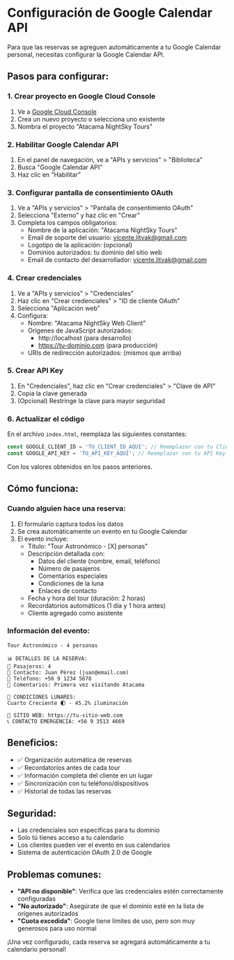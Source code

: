 # Configuración de Google Calendar API

Para que las reservas se agreguen automáticamente a tu Google Calendar personal, necesitas configurar la Google Calendar API.

## Pasos para configurar:

### 1. Crear proyecto en Google Cloud Console
1. Ve a [Google Cloud Console](https://console.cloud.google.com/)
2. Crea un nuevo proyecto o selecciona uno existente
3. Nombra el proyecto "Atacama NightSky Tours"

### 2. Habilitar Google Calendar API
1. En el panel de navegación, ve a "APIs y servicios" > "Biblioteca"
2. Busca "Google Calendar API"
3. Haz clic en "Habilitar"

### 3. Configurar pantalla de consentimiento OAuth
1. Ve a "APIs y servicios" > "Pantalla de consentimiento OAuth"
2. Selecciona "Externo" y haz clic en "Crear"
3. Completa los campos obligatorios:
   - Nombre de la aplicación: "Atacama NightSky Tours"
   - Email de soporte del usuario: vicente.litvak@gmail.com
   - Logotipo de la aplicación: (opcional)
   - Dominios autorizados: tu dominio del sitio web
   - Email de contacto del desarrollador: vicente.litvak@gmail.com

### 4. Crear credenciales
1. Ve a "APIs y servicios" > "Credenciales"
2. Haz clic en "Crear credenciales" > "ID de cliente OAuth"
3. Selecciona "Aplicación web"
4. Configura:
   - Nombre: "Atacama NightSky Web Client"
   - Orígenes de JavaScript autorizados: 
     - http://localhost (para desarrollo)
     - https://tu-dominio.com (para producción)
   - URIs de redirección autorizados: (mismos que arriba)

### 5. Crear API Key
1. En "Credenciales", haz clic en "Crear credenciales" > "Clave de API"
2. Copia la clave generada
3. (Opcional) Restringe la clave para mayor seguridad

### 6. Actualizar el código
En el archivo `index.html`, reemplaza las siguientes constantes:

```javascript
const GOOGLE_CLIENT_ID = 'TU_CLIENT_ID_AQUI'; // Reemplazar con tu Client ID
const GOOGLE_API_KEY = 'TU_API_KEY_AQUI'; // Reemplazar con tu API Key
```

Con los valores obtenidos en los pasos anteriores.

## Cómo funciona:

### Cuando alguien hace una reserva:
1. El formulario captura todos los datos
2. Se crea automáticamente un evento en tu Google Calendar
3. El evento incluye:
   - Título: "Tour Astronómico - [X] personas"
   - Descripción detallada con:
     - Datos del cliente (nombre, email, teléfono)
     - Número de pasajeros
     - Comentarios especiales
     - Condiciones de la luna
     - Enlaces de contacto
   - Fecha y hora del tour (duración: 2 horas)
   - Recordatorios automáticos (1 día y 1 hora antes)
   - Cliente agregado como asistente

### Información del evento:
```
Tour Astronómico - 4 personas

📊 DETALLES DE LA RESERVA:
👥 Pasajeros: 4
📧 Contacto: Juan Pérez (juan@email.com)
📱 Teléfono: +56 9 1234 5678
💬 Comentarios: Primera vez visitando Atacama

🌙 CONDICIONES LUNARES:
Cuarto Creciente 🌓 - 45.2% iluminación

🔗 SITIO WEB: https://tu-sitio-web.com
📞 CONTACTO EMERGENCIA: +56 9 3513 4669
```

## Beneficios:
- ✅ Organización automática de reservas
- ✅ Recordatorios antes de cada tour
- ✅ Información completa del cliente en un lugar
- ✅ Sincronización con tu teléfono/dispositivos
- ✅ Historial de todas las reservas

## Seguridad:
- Las credenciales son específicas para tu dominio
- Solo tú tienes acceso a tu calendario
- Los clientes pueden ver el evento en sus calendarios
- Sistema de autenticación OAuth 2.0 de Google

## Problemas comunes:
- **"API no disponible"**: Verifica que las credenciales estén correctamente configuradas
- **"No autorizado"**: Asegúrate de que el dominio esté en la lista de orígenes autorizados
- **"Cuota excedida"**: Google tiene límites de uso, pero son muy generosos para uso normal

¡Una vez configurado, cada reserva se agregará automáticamente a tu calendario personal!